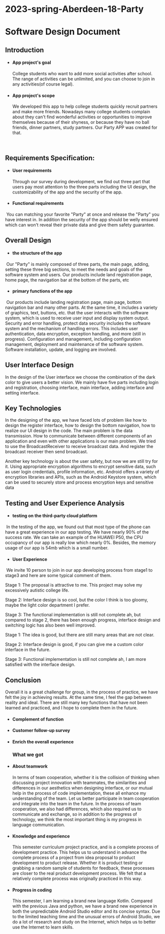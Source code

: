 # 2023-spring-Aberdeen-18-Party
# Software Design Document

## Introduction

* #### App project's goal

    College students who want to add more social activities after school. The range of activities can be unlimited,  and you can choose to join in any activities(of course legal).    

* #### App project's scope

    We developed this app to help college students quickly recruit partners and make more friends. Nowadays many college students complain about they can't find wonderful activities or opportunities to improve themselves because of their shyness, or because they have no ball friends, dinner partners, study partners. Our Party APP was created for that.

    ​    

## **Requirements Specification**:

* #### User requirements

    Through our survey during development, we find out three part that users pay most attention to the three parts including the UI design, the customizability of the app and the security of the app.

      

* #### Functional requirements

​		   You can matching your favorite "Party" at once and release the "Party" you have interest in. In addition the security of the app should be welly ensured which can won't reveal their private data and give them safety guarantee.



## Overall Design

* #### the structure of the app

​		Our "Party" is mainly composed of three parts, the main page, adding, setting these three big sections, to meet the needs and goals of the software system and users. Our products include land registration page, home page, the navigation bar at the bottom of the parts, etc

* #### primary functions of the app

​		Our products include landing registration page, main page, bottom navigation bar and many other parts. At the same time, it includes a variety of graphics, text, buttons, etc. that the user interacts with the software system, which is used to receive user input and display system output. Security and error handling, protect data security includes the software system and the mechanism of handling errors. This includes user authentication, data encryption, exception handling, and more (still in progress). Configuration and management, including configuration management, deployment and maintenance of the software system. Software installation, update, and logging are involved.



## User Interface Design

  In the design of the User interface we choose the combination of the dark color to give users a better  vision. We mainly have five parts including login and registration, choosing interface, main interface, adding interface and setting interface.




## Key Technologies

   In the designing of the app, we  have faced lots of problem like how to design the register interface, how to design the bottom navigation, how to realize our UI design in the code. The main problem is the data transmission.  How to communicate between different components of an application and even with other applications is our main problem. We tried to use the BroadcastReceiver to receive broadcast data. And register the broadcast receiver then send broadcast.

  Another key technology is about the user safety, but now we are still try for it. Using appropriate encryption algorithms to encrypt sensitive data, such as user login credentials, profile information, etc.  Android offers a variety of encryption libraries and APIs, such as the Android Keystore system, which can be used to securely store and process encryption keys and sensitive data



## Testing and User Experience Analysis

* #### testing on the third-party cloud platform

​	  In the testing of the app, we found out that most type of the phone can have a great experience in our app testing. We have nearly 90% of the success rate. We can take an example of the HUAWEI P50, the CPU occupancy of our app is really low which nearly 0%. Besides, the memory usage of our app is 54mb which is a small number.

* #### User Experience

​	  We invite 10 person to join in our app developing process from stage1 to stage3 and here are some typical comment of them.

Stage 1: The proposal is attractive to me. This project may solve my excessively autistic college life.

Stage 2: Interface design is so cool, but the color I think is too gloomy, maybe the light color department I prefer.

Stage 3: The functional implementation is still not complete ah, but compared to stage 2, there has been enough progress, interface design and switching logic has also been well improved.

Stage 1: The idea is good, but there are still many areas that are not clear.

Stage 2: Interface design is good, if you can give me a custom color interface in the future.

Stage 3: Functional implementation is still not complete ah, I am more satisfied with the interface design.

 

## Conclusion

  Overall it is a great challenge for group, in the process of practice, we have felt the joy in achieving results. At the same time, I feel the gap between reality and ideal. There are still many key functions that have not been learned and practiced, and I hope to complete them in the future.

* #### Complement of function

* #### Customer follow-up survey

* #### Enrich the overall experience

    ### What we got

* #### About teamwork

    In terms of team cooperation, whether it is the collision of thinking when discussing project innovation with teammates, the similarities and differences in our aesthetics when designing interface, or our mutual help in the process of code implementation, these all enhance my understanding of the team. Let us better participate in team cooperation and integrate into the team in the future. In the process of team cooperation, we also had differences, which also required us to communicate and exchange, so in addition to the progress of technology, we think the most important thing is my progress in language communication. 

* #### Knowledge and experience

    This semester curriculum project practice, and is a complete process of development practice. This helps us to understand in advance the complete process of a project from idea proposal to product development to product release. Whether it is product testing or grabbing a random sample of students for feedback, these processes are closer to the real product development process. We felt that a relatively complete process was originally practiced in this way. 

* #### Progress in coding

    This semester, I am learning a brand new language Kotlin. Compared with the previous Java and python, we have a brand new experience in both the unpredictable Android Studio editor and its concise syntax. Due to the limited teaching time and the unusual errors of Android Studio, we do a lot of research and study on the Internet, which helps us to better use the Internet to learn skills.


